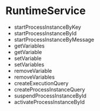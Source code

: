 # RuntimeService

- startProcessInstanceByKey
- startProcessInstanceById
- startProcessInstanceByMessage
- getVariables
- getVariable
- setVariable
- setVariables
- removeVariable
- removeVariables
- createExecutionQuery
- createProcessInstanceQuery
- suspendProcessInstanceById
- activateProcessInstanceById